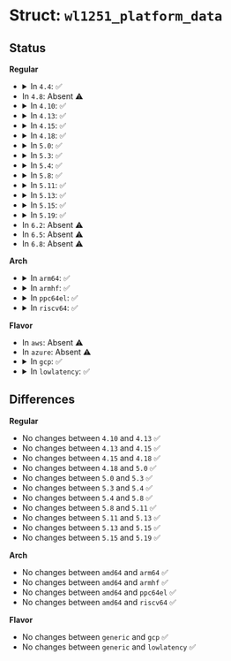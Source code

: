 # Struct: <code>wl1251_platform_data</code>

## Status
<b>Regular</b>
<ul>
<li>
<details>
<summary>In <code>4.4</code>: ✅</summary>

```c
struct wl1251_platform_data {
    int power_gpio;
    int irq;
    bool use_eeprom;
};
```
</details>
</li>
<li>
In <code>4.8</code>: Absent ⚠️
</li>
<li>
<details>
<summary>In <code>4.10</code>: ✅</summary>

```c
struct wl1251_platform_data {
    int power_gpio;
    int irq;
    bool use_eeprom;
};
```
</details>
</li>
<li>
<details>
<summary>In <code>4.13</code>: ✅</summary>

```c
struct wl1251_platform_data {
    int power_gpio;
    int irq;
    bool use_eeprom;
};
```
</details>
</li>
<li>
<details>
<summary>In <code>4.15</code>: ✅</summary>

```c
struct wl1251_platform_data {
    int power_gpio;
    int irq;
    bool use_eeprom;
};
```
</details>
</li>
<li>
<details>
<summary>In <code>4.18</code>: ✅</summary>

```c
struct wl1251_platform_data {
    int power_gpio;
    int irq;
    bool use_eeprom;
};
```
</details>
</li>
<li>
<details>
<summary>In <code>5.0</code>: ✅</summary>

```c
struct wl1251_platform_data {
    int power_gpio;
    int irq;
    bool use_eeprom;
};
```
</details>
</li>
<li>
<details>
<summary>In <code>5.3</code>: ✅</summary>

```c
struct wl1251_platform_data {
    int power_gpio;
    int irq;
    bool use_eeprom;
};
```
</details>
</li>
<li>
<details>
<summary>In <code>5.4</code>: ✅</summary>

```c
struct wl1251_platform_data {
    int power_gpio;
    int irq;
    bool use_eeprom;
};
```
</details>
</li>
<li>
<details>
<summary>In <code>5.8</code>: ✅</summary>

```c
struct wl1251_platform_data {
    int power_gpio;
    int irq;
    bool use_eeprom;
};
```
</details>
</li>
<li>
<details>
<summary>In <code>5.11</code>: ✅</summary>

```c
struct wl1251_platform_data {
    int power_gpio;
    int irq;
    bool use_eeprom;
};
```
</details>
</li>
<li>
<details>
<summary>In <code>5.13</code>: ✅</summary>

```c
struct wl1251_platform_data {
    int power_gpio;
    int irq;
    bool use_eeprom;
};
```
</details>
</li>
<li>
<details>
<summary>In <code>5.15</code>: ✅</summary>

```c
struct wl1251_platform_data {
    int power_gpio;
    int irq;
    bool use_eeprom;
};
```
</details>
</li>
<li>
<details>
<summary>In <code>5.19</code>: ✅</summary>

```c
struct wl1251_platform_data {
    int power_gpio;
    int irq;
    bool use_eeprom;
};
```
</details>
</li>
<li>
In <code>6.2</code>: Absent ⚠️
</li>
<li>
In <code>6.5</code>: Absent ⚠️
</li>
<li>
In <code>6.8</code>: Absent ⚠️
</li>
</ul>
<b>Arch</b>
<ul>
<li>
<details>
<summary>In <code>arm64</code>: ✅</summary>

```c
struct wl1251_platform_data {
    int power_gpio;
    int irq;
    bool use_eeprom;
};
```
</details>
</li>
<li>
<details>
<summary>In <code>armhf</code>: ✅</summary>

```c
struct wl1251_platform_data {
    int power_gpio;
    int irq;
    bool use_eeprom;
};
```
</details>
</li>
<li>
<details>
<summary>In <code>ppc64el</code>: ✅</summary>

```c
struct wl1251_platform_data {
    int power_gpio;
    int irq;
    bool use_eeprom;
};
```
</details>
</li>
<li>
<details>
<summary>In <code>riscv64</code>: ✅</summary>

```c
struct wl1251_platform_data {
    int power_gpio;
    int irq;
    bool use_eeprom;
};
```
</details>
</li>
</ul>
<b>Flavor</b>
<ul>
<li>
In <code>aws</code>: Absent ⚠️
</li>
<li>
In <code>azure</code>: Absent ⚠️
</li>
<li>
<details>
<summary>In <code>gcp</code>: ✅</summary>

```c
struct wl1251_platform_data {
    int power_gpio;
    int irq;
    bool use_eeprom;
};
```
</details>
</li>
<li>
<details>
<summary>In <code>lowlatency</code>: ✅</summary>

```c
struct wl1251_platform_data {
    int power_gpio;
    int irq;
    bool use_eeprom;
};
```
</details>
</li>
</ul>

## Differences
<b>Regular</b>
<ul>
<li>
No changes between <code>4.10</code> and <code>4.13</code> ✅
</li>
<li>
No changes between <code>4.13</code> and <code>4.15</code> ✅
</li>
<li>
No changes between <code>4.15</code> and <code>4.18</code> ✅
</li>
<li>
No changes between <code>4.18</code> and <code>5.0</code> ✅
</li>
<li>
No changes between <code>5.0</code> and <code>5.3</code> ✅
</li>
<li>
No changes between <code>5.3</code> and <code>5.4</code> ✅
</li>
<li>
No changes between <code>5.4</code> and <code>5.8</code> ✅
</li>
<li>
No changes between <code>5.8</code> and <code>5.11</code> ✅
</li>
<li>
No changes between <code>5.11</code> and <code>5.13</code> ✅
</li>
<li>
No changes between <code>5.13</code> and <code>5.15</code> ✅
</li>
<li>
No changes between <code>5.15</code> and <code>5.19</code> ✅
</li>
</ul>
<b>Arch</b>
<ul>
<li>
No changes between <code>amd64</code> and <code>arm64</code> ✅
</li>
<li>
No changes between <code>amd64</code> and <code>armhf</code> ✅
</li>
<li>
No changes between <code>amd64</code> and <code>ppc64el</code> ✅
</li>
<li>
No changes between <code>amd64</code> and <code>riscv64</code> ✅
</li>
</ul>
<b>Flavor</b>
<ul>
<li>
No changes between <code>generic</code> and <code>gcp</code> ✅
</li>
<li>
No changes between <code>generic</code> and <code>lowlatency</code> ✅
</li>
</ul>
